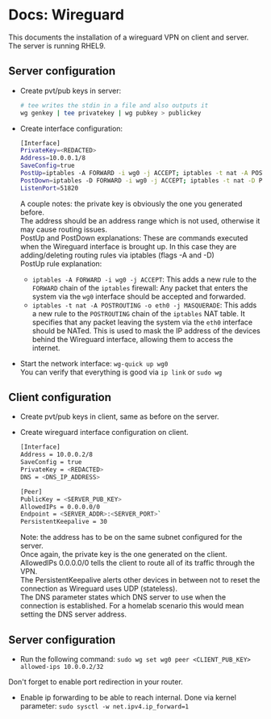 # Docs: Wireguard

This documents the installation of a wireguard VPN on client and server.  
The server is running RHEL9.  

## Server configuration

- Create pvt/pub keys in server:  
  ```bash
  # tee writes the stdin in a file and also outputs it
  wg genkey | tee privatekey | wg pubkey > publickey
  ```

- Create interface configuration:  
  ```bash /etc/wireguard/wg0.conf
  [Interface]
  PrivateKey=<REDACTED>
  Address=10.0.0.1/8
  SaveConfig=true
  PostUp=iptables -A FORWARD -i wg0 -j ACCEPT; iptables -t nat -A POSTROUTING -o eth0 -j MASQUERADE;
  PostDown=iptables -D FORWARD -i wg0 -j ACCEPT; iptables -t nat -D POSTROUTING -o eth0 -j MASQUERADE;
  ListenPort=51820
  ```

  A couple notes: the private key is obviously the one you generated before.  
  The address should be an address range which is not used, otherwise it may cause routing issues.  
  PostUp and PostDown explanations: These are commands executed when the Wireguard interface is brought up. In this case they are adding/deleting routing rules via iptables (flags -A and -D)  
  PostUp rule explanation:  
    - `iptables -A FORWARD -i wg0 -j ACCEPT`: This adds a new rule to the `FORWARD` chain of the `iptables` firewall: Any packet that enters the system via the `wg0` interface should be accepted and forwarded.  
    - `iptables -t nat -A POSTROUTING -o eth0 -j MASQUERADE`:  This adds a new rule to the `POSTROUTING` chain of the `iptables` NAT table. It specifies that any packet leaving the system via the `eth0` interface should be NATed. This is used to mask the IP address of the devices behind the Wireguard interface, allowing them to access the internet.  

- Start the network interface: `wg-quick up wg0`  
  You can verify that everything is good via `ip link` or `sudo wg`  

## Client configuration

- Create pvt/pub keys in client, same as before on the server.  
- Create wireguard interface configuration on client.  
  ```bash /etc/wireguard/wg0.conf
  [Interface]
  Address = 10.0.0.2/8
  SaveConfig = true
  PrivateKey = <REDACTED>
  DNS = <DNS_IP_ADDRESS>
  
  [Peer]
  PublicKey = <SERVER_PUB_KEY>
  AllowedIPs = 0.0.0.0/0
  Endpoint = <SERVER_ADDR>:<SERVER_PORT>`
  PersistentKeepalive = 30
  ```

  Note: the address has to be on the same subnet configured for the server.  
  Once again, the private key is the one generated on the client.  
  AllowedIPs 0.0.0.0/0 tells the client to route all of its traffic through the VPN.  
  The PersistentKeepalive alerts other devices in between not to reset the connection as Wireguard uses UDP (stateless).  
  The DNS parameter states which DNS server to use when the connection is established. For a homelab scenario this would mean setting the DNS server address.  

## Server configuration

- Run the following command: `sudo wg set wg0 peer <CLIENT_PUB_KEY> allowed-ips 10.0.0.2/32`  

Don't forget to enable port redirection in your router.  

- Enable ip forwarding to be able to reach internal. Done via kernel parameter: `sudo sysctl -w net.ipv4.ip_forward=1`  
